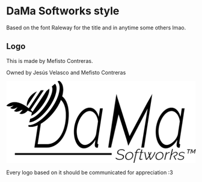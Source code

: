 # DaMa Softworks style #

Based on the font Raleway for the title and in anytime some others lmao.


## Logo ##

This is made by Mefisto Contreras.

Owned by Jesús Velasco and Mefisto Contreras

![logo](logoChido.png)

Every logo based on it should be communicated for appreciation :3